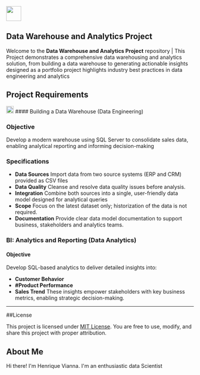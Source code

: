 <img src="https://github.com/user-attachments/assets/b0f64f91-64c8-4f9c-801e-42ac51596fe1" width="40" />

## Data Warehouse and Analytics Project

Welcome to the **Data Warehouse and Analytics Project** repository |
This Project demonstrates a comprehensive data warehousing and analytics solution, from building a data warehouse to generating  actionable insights designed as a portfolio project
highlights industry best practices in data engineering and analytics


## Project Requirements

 <img src="https://github.com/user-attachments/assets/417a94ac-d298-4891-9634-694f917aaed9" width="20" />  #### Building a Data Warehouse (Data Engineering) 

  ### Objective
  Develop a modern warehouse using SQL Server to consolidate sales data, enabling analytical  reporting and informing decision-making

  ### Specifications
  - **Data Sources** Import data from two source systems (ERP and CRM) provided as CSV files
  - **Data Quality** Cleanse and resolve data quality issues before analysis.
  - **Integration** Combine both sources into a single, user-friendly data model designed for analytical queries
  - **Scope** Focus on the latest dataset only; historization of the data is not required.
  - **Documentation** Provide clear data model documentation to support business, stakeholders and analytics teams.


  ### BI: Analytics and Reporting (Data Analytics)

  #### Objective
  Develop SQL-based analytics to deliver detailed insights into:

  - **Customer Behavior**
  - **#Product Performance**
  - **Sales Trend**
  These insights empower stakeholders with key business metrics, enabling strategic decision-making.

---

##License

This project is licensed under [MIT License](LICENSE). You are free to use, modify, and share this project with proper attribution.

## About Me
Hi there! I'm Henrique Vianna. I'm an enthusiastic data Scientist














